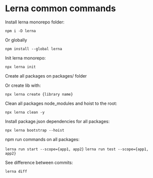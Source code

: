 # Lerna common commands

Install lerna monorepo folder:

``npm i -D lerna``

Or globally

``npm install --global lerna``


Init lerna monorepo:

``npx lerna init``

Create all packages on packages/ folder

Or create lib with:

``npx lerna create {library name}``

Clean all packages node_modules and hoist to the root:

``npx lerna clean -y``

Install package.json dependencies for all packages:

``npx lerna bootstrap --hoist``

npm run commands on all packages:

``lerna run start --scope={app1, app2}``
``lerna run test --scope={app1, app2}``

See difference between commits:

``lerna diff``

